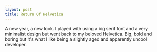 ```yaml
---
layout: post
title: Return Of Helvetica
---
```


A new year, a new look. I played with using a big serif font and a very
minimalist design but went back to my beloved Helvetica. Big, bold and boring
but it's what I like being a slightly aged and apparently uncool developer.
